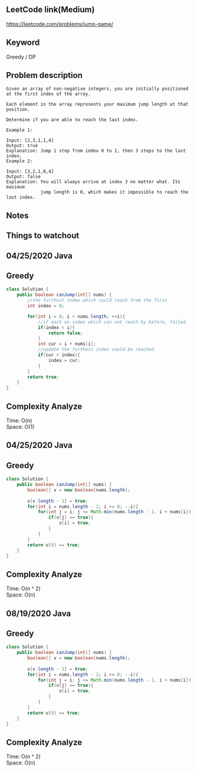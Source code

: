 ## LeetCode link(Medium)
https://leetcode.com/problems/jump-game/

## Keyword
Greedy / DP

## Problem description
```
Given an array of non-negative integers, you are initially positioned at the first index of the array.

Each element in the array represents your maximum jump length at that position.

Determine if you are able to reach the last index.

Example 1:

Input: [2,3,1,1,4]
Output: true
Explanation: Jump 1 step from index 0 to 1, then 3 steps to the last index.
Example 2:

Input: [3,2,1,0,4]
Output: false
Explanation: You will always arrive at index 3 no matter what. Its maximum
             jump length is 0, which makes it impossible to reach the last index.
```



## Notes


## Things to watchout

## 04/25/2020 Java
## Greedy
```java
class Solution {
    public boolean canJump(int[] nums) {
        //the furthust index which could reach from the first
        int index = 0;

        for(int i = 0; i < nums.length; ++i){
            //if each an index which can not reach by before, failed
            if(index < i){
                return false;
            }
            int cur = i + nums[i];
            //update the furthest index could be reached
            if(cur > index){
                index = cur;
            }
        }
        return true;
    }
}

```
## Complexity Analyze
Time: O(n)\
Space: O(1)


## 04/25/2020 Java
## Greedy
```java
class Solution {
    public boolean canJump(int[] nums) {
        boolean[] v = new boolean[nums.length];
        
        v[v.length - 1] = true;
        for(int i = nums.length - 2; i >= 0; --i){
            for(int j = i; j <= Math.min(nums.length - 1, i + nums[i]); ++j){
                if(v[j] == true){
                    v[i] = true;
                }
            }
        }
        return v[0] == true;
    }
}
```
## Complexity Analyze
Time: O(n ^ 2)\
Space: O(n)


## 08/19/2020 Java
## Greedy
```java
class Solution {
    public boolean canJump(int[] nums) {
        boolean[] v = new boolean[nums.length];
        
        v[v.length - 1] = true;
        for(int i = nums.length - 2; i >= 0; --i){
            for(int j = i; j <= Math.min(nums.length - 1, i + nums[i]); ++j){
                if(v[j] == true){
                    v[i] = true;
                }
            }
        }
        return v[0] == true;
    }
}
```
## Complexity Analyze
Time: O(n ^ 2)\
Space: O(n)



